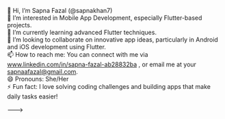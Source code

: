 👋 Hi, I’m Sapna Fazal (@sapnakhan7)  
👀 I’m interested in Mobile App Development, especially Flutter-based projects.  
🌱 I’m currently learning advanced Flutter techniques.  
💞️ I’m looking to collaborate on innovative app ideas, particularly in Android and iOS development using Flutter.  
📫 How to reach me: You can connect with me via www.linkedin.com/in/sapna-fazal-ab28832ba , or email me at your sapnaafazal@gmail.com.  
😄 Pronouns: She/Her  
⚡ Fun fact: I love solving coding challenges and building apps that make daily tasks easier!

--->
